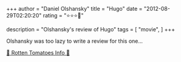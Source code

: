 +++
author = "Daniel Olshansky"
title = "Hugo"
date = "2012-08-29T02:20:20"
rating = "⭐⭐⭐🌟"

description = "Olshansky's review of Hugo"
tags = [
    "movie",
]
+++


Olshansky was too lazy to write a review for this one...

[🍅 Rotten Tomatoes Info 🍅](https://www.rottentomatoes.com//m/hugo)